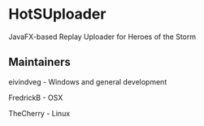 # HotSUploader
JavaFX-based Replay Uploader for Heroes of the Storm

## Maintainers
eivindveg - Windows and general development

FredrickB - OSX

TheCherry - Linux
